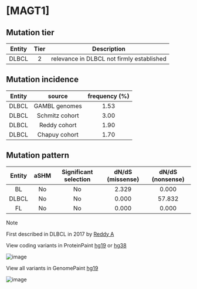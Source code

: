 # [MAGT1]

## Mutation tier

|Entity|Tier|Description                              |
|:------:|:----:|-----------------------------------------|
|DLBCL |2   |relevance in DLBCL not firmly established|
## Mutation incidence

|Entity|source        |frequency (%)|
|:------:|:--------------:|:-------------:|
|DLBCL |GAMBL genomes |1.53         |
|DLBCL |Schmitz cohort|3.00         |
|DLBCL |Reddy cohort  |1.90         |
|DLBCL |Chapuy cohort |1.70         |

## Mutation pattern

|Entity|aSHM|Significant selection|dN/dS (missense)|dN/dS (nonsense)|
|:------:|:----:|:---------------------:|:----------------:|:----------------:|
|BL    |No  |No                   |2.329           | 0.000          |
|DLBCL |No  |No                   |0.000           |57.832          |
|FL    |No  |No                   |0.000           | 0.000          |


> [!NOTE]
> First described in DLBCL in 2017 by [Reddy A](https://pubmed.ncbi.nlm.nih.gov/28985567)

View coding variants in ProteinPaint [hg19](https://www.bcgsc.ca/downloads/morinlab/GAMBL/test/genes/MAGT1_protein.html)  or [hg38](https://www.bcgsc.ca/downloads/morinlab/GAMBL/test/genes/MAGT1_protein_hg38.html)

![image](../../images/proteinpaint/MAGT1_NM_032121.svg)

View all variants in GenomePaint [hg19](https://www.bcgsc.ca/downloads/morinlab/GAMBL/test/genes/MAGT1.html)

![image](../../images/proteinpaint/MAGT1.svg)
